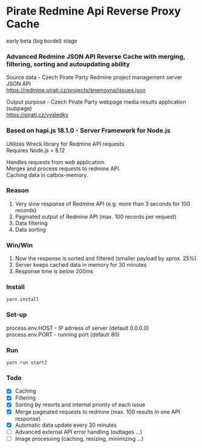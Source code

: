 # Pirate Redmine Api Reverse Proxy Cache
early beta (big bordel) stage

### Advanced Redmine JSON API Reverse Cache with merging, filtering, sorting and autoupdating ability
Source data - Czech Pirate Party Redmine project management server JSON API<br/>
https://redmine.pirati.cz/projects/snemovna/issues.json

Output purpose - Czech Pirate Party webpage media results application (subpage)<br/>
https://pirati.cz/vysledky

### Based on hapi.js 18.1.0 - Server Framework for Node.js
Utilizes Wreck library for Redmine API requests<br/>
Requires Node.js > 8.12

Handles requests from web application.<br/>
Merges and process requests to redmine API.<br/>
Caching data in catbox-memory.

### Reason
1. Very slow response of Redmine API (e.g. more than 3 seconds for 100 records)
2. Paginated output of Redmine API (max. 100 records per request)
3. Data filtering
4. Data sorting

### Win/Win
1. Now the response is sorted and filtered (smaller payload by aprox. 25%)
2. Server keeps cached data in memory for 30 minutes
2. Response time is below 200ms

### Install
```
yarn install
```

### Set-up

process.env.HOST - IP adrress of server (default 0.0.0.0)<br/>
process.env.PORT - running port (default 80)

### Run
```
yarn run start2
```

### Todo

- [x] Caching
- [x] Filtering
- [x] Sorting by resorts and internal priority of each issue
- [x] Merge paginated requests to redmine (max. 100 results in one API response)
- [x] Automatic data update every 30 minutes
- [ ] Advanced external API error handling (outtages ...)
- [ ] Image processing (caching, resizing, minimizing ...)
